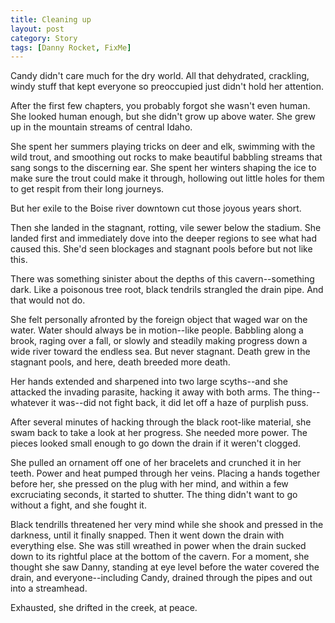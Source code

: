 ```yaml
---
title: Cleaning up
layout: post
category: Story
tags: [Danny Rocket, FixMe]
---
```

Candy didn't care much for the dry world. All that dehydrated, crackling, windy stuff that kept everyone so preoccupied just didn't hold her attention.

After the first few chapters, you probably forgot she wasn't even human. She looked human enough, but she didn't grow up above water. She grew up in the mountain streams of central Idaho.

<!-- more -->

She spent her summers playing tricks on deer and elk, swimming with the wild trout, and smoothing out rocks to make beautiful babbling streams that sang songs to the discerning ear. She spent her winters shaping the ice to make sure the trout could make it through, hollowing out little holes for them to get respit from their long journeys.

But her exile to the Boise river downtown cut those joyous years short.

Then she landed in the stagnant, rotting, vile sewer below the stadium. She landed first and immediately dove into the deeper regions to see what had caused this. She'd seen blockages and stagnant pools before but not like this.

There was something sinister about the depths of this cavern--something dark. Like a poisonous tree root, black tendrils strangled the drain pipe. And that would not do.

She felt personally afronted by the foreign object that waged war on the water. Water should always be in motion--like people. Babbling along a brook, raging over a fall, or slowly and steadily making progress down a wide river toward the endless sea. But never stagnant. Death grew in the stagnant pools, and here, death breeded more death.

Her hands extended and sharpened into two large scyths--and she attacked the invading parasite, hacking it away with both arms. The thing--whatever it was--did not fight back, it did let off a haze of purplish puss.

After several minutes of hacking through the black root-like material, she swam back to take a look at her progress. She needed more power. The pieces looked small enough to go down the drain if it weren't clogged.

She pulled an ornament off one of her bracelets and crunched it in her teeth. Power and heat pumped through her veins. Placing a hands together before her, she pressed on the plug with her mind, and within a few excruciating seconds, it started to shutter. The thing didn't want to go without a fight, and she fought it.

Black tendrills threatened her very mind while she shook and pressed in the darkness, until it finally snapped. Then it went down the drain with everything else. She was still wreathed in power when the drain sucked down to its rightful place at the bottom of the cavern. For a moment, she thought she saw Danny, standing at eye level before the water covered the drain, and everyone--including Candy, drained through the pipes and out into a streamhead.

Exhausted, she drifted in the creek, at peace.